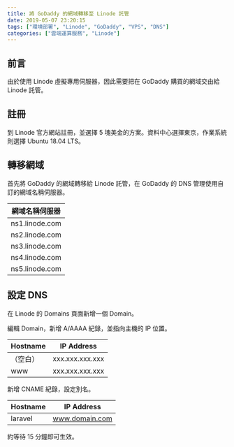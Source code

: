 ```yaml
---
title: 將 GoDaddy 的網域轉移至 Linode 託管
date: 2019-05-07 23:20:15
tags: ["環境部署", "Linode", "GoDaddy", "VPS", "DNS"]
categories: ["雲端運算服務", "Linode"]
---
```


## 前言

由於使用 Linode 虛擬專用伺服器，因此需要把在 GoDaddy 購買的網域交由給 Linode 託管。

## 註冊

到 Linode 官方網站註冊，並選擇 5 塊美金的方案。資料中心選擇東京，作業系統則選擇 Ubuntu 18.04 LTS。

## 轉移網域

首先將 GoDaddy 的網域轉移給 Linode 託管，在 GoDaddy 的 DNS 管理使用自訂的網域名稱伺服器。

| 網域名稱伺服器 |
| --- |
| ns1.linode.com |
| ns2.linode.com |
| ns3.linode.com |
| ns4.linode.com |
| ns5.linode.com |

## 設定 DNS

在 Linode 的 Domains 頁面新增一個 Domain。

編輯 Domain，新增 A/AAAA 紀錄，並指向主機的 IP 位置。

| Hostname | IP Address |
| --- | --- |
| （空白） | xxx.xxx.xxx.xxx |
| www | xxx.xxx.xxx.xxx |

新增 CNAME 紀錄，設定別名。

| Hostname | IP Address |
| --- | --- |
| laravel | www.domain.com |

約等待 15 分鐘即可生效。
